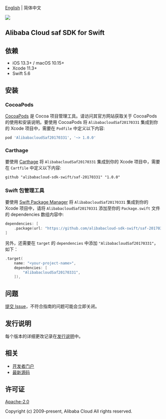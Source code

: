 [English](README.md) | 简体中文

![](https://aliyunsdk-pages.alicdn.com/icons/AlibabaCloud.svg)

## Alibaba Cloud saf SDK for Swift

## 依赖

- iOS 13.3+ / macOS 10.15+
- Xcode 11.3+
- Swift 5.6

## 安装

### CocoaPods

[CocoaPods](https://cocoapods.org) 是 Cocoa 项目管理工具。请访问其官方网站获取关于 CocoaPods 的使用和安装说明。要使用 CocoaPods 将 `AlibabacloudSaf20170331` 集成到你的 Xcode 项目中，需要在 `Podfile` 中定义以下内容:

```ruby
pod 'AlibabacloudSaf20170331', '~> 1.0.0'
```

### Carthage

要使用 [Carthage](https://github.com/Carthage/Carthage) 将 `AlibabacloudSaf20170331` 集成到你的 Xcode 项目中，需要在 `Cartfile` 中定义以下内容:

```ogdl
github "alibabacloud-sdk-swift/saf-20170331" "1.0.0"
```

### Swift 包管理工具

要使用 [Swift Package Manager](https://swift.org/package-manager/) 将 `AlibabacloudSaf20170331` 集成到你的 Xcode 项目中，请将 `AlibabacloudSaf20170331` 添加至你的 `Package.swift` 文件的 dependencies 数组内容中:

```swift
dependencies: [
    .package(url: "https://github.com/alibabacloud-sdk-swift/saf-20170331.git", from: "1.0.0")
]
```

另外，还需要在 `target` 的 `dependencies` 中添加 `"AlibabacloudSaf20170331"`，如下：

```swift
.target(
    name: "<your-project-name>",
    dependencies: [
        "AlibabacloudSaf20170331",
    ]),
```

## 问题

[提交 Issue](https://github.com/alibabacloud-sdk-swift/saf-20170331/issues/new)，不符合指南的问题可能会立即关闭。

## 发行说明

每个版本的详细更改记录在[发行说明](./ChangeLog.txt)中。

## 相关

* [开发者门户](https://next.api.aliyun.com/home)
* [最新源码](https://github.com/alibabacloud-sdk-swift/saf-20170331)

## 许可证

[Apache-2.0](http://www.apache.org/licenses/LICENSE-2.0)

Copyright (c) 2009-present, Alibaba Cloud All rights reserved.
